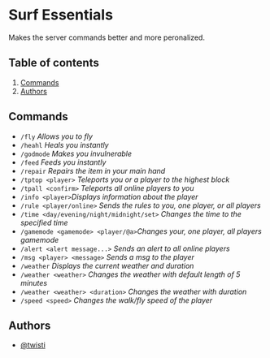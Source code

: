 
# Surf Essentials

Makes the server commands better and more peronalized.
## Table of contents

1. [Commands](#Commands)
2. [Authors](#Authors)
## Commands

- `/fly` _Allows you to fly_
- `/heahl` _Heals you instantly_
- `/godmode` _Makes you invulnerable_
- `/feed` _Feeds you instantly_
- `/repair` _Repairs the item in your main hand_
- `/tptop <player>` _Teleports you or a player to the highest block_
- `/tpall <confirm>` _Teleports all online players to you_
- `/info <player>`_Displays information about the player_
- `/rule <player/online>` _Sends the rules to you, one player, or all players_
- `/time <day/evening/night/midnight/set>` _Changes the time to the specified time_
- `/gamemode <gamemode> <player/@a>`_Changes your, one player, all players gamemode_
- `/alert <alert message...>` _Sends an alert to all online players_
- `/msg <player> <message>` _Sends a msg to the player_
- `/weather` _Displays the current weather and duration_
- `/weather <weather>` _Changes the weather with default length of 5 minutes_
- `/weather <weather> <duration>` _Changes the weather with duration_
- `/speed <speed>` _Changes the walk/fly speed of the player_
## Authors

- [@twisti](https://git.slne.dev/twisti)

